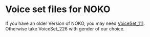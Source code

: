 # Voice set files for NOKO

If you have an older Version of NOKO, you may need [VoiceSet_111](https://github.com/NikolaiRadke/NOKO/tree/master/mp3/male/VoiceSet_111). Otherwise take VoiceSet_226 with gender of our choice.  
